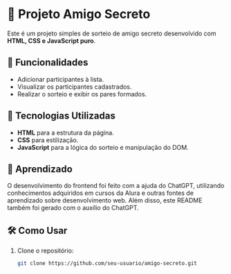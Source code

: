 # 🎁 Projeto Amigo Secreto

Este é um projeto simples de sorteio de amigo secreto desenvolvido com **HTML, CSS e JavaScript puro**.

## 📌 Funcionalidades

- Adicionar participantes à lista.
- Visualizar os participantes cadastrados.
- Realizar o sorteio e exibir os pares formados.

## 🚀 Tecnologias Utilizadas

- **HTML** para a estrutura da página.
- **CSS** para estilização.
- **JavaScript** para a lógica do sorteio e manipulação do DOM.

## 📖 Aprendizado

O desenvolvimento do frontend foi feito com a ajuda do ChatGPT, utilizando conhecimentos adquiridos em cursos da Alura e outras fontes de aprendizado sobre desenvolvimento web.
Além disso, este README também foi gerado com o auxílio do ChatGPT.

## 🛠 Como Usar

1. Clone o repositório:
   ```bash
   git clone https://github.com/seu-usuario/amigo-secreto.git

